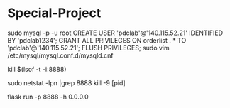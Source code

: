 # Special-Project
sudo mysql -p -u root
CREATE USER 'pdclab'@'140.115.52.21' IDENTIFIED BY 'pdclab1234';
GRANT ALL PRIVILEGES ON orderlist . * TO 'pdclab'@'140.115.52.21';
FLUSH PRIVILEGES;
sudo vim /etc/mysql/mysql.conf.d/mysqld.cnf
<!-- kill占用port的所有process -->
kill $(lsof -t -i:8888)
<!-- or -->
sudo netstat -lpn |grep 8888
kill -9 [pid]

flask run -p 8888 -h 0.0.0.0